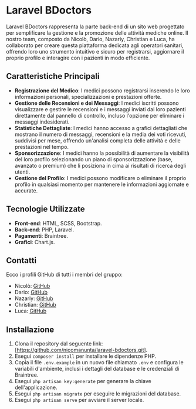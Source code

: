 # Laravel BDoctors

Laravel BDoctors rappresenta la parte back-end di un sito web progettato per semplificare la gestione e la promozione delle attività mediche online. Il nostro team, composto da Nicolò, Dario, Nazariy, Christian e Luca, ha collaborato per creare questa piattaforma dedicata agli operatori sanitari, offrendo loro uno strumento intuitivo e sicuro per registrarsi, aggiornare il proprio profilo e interagire con i pazienti in modo efficiente.

## Caratteristiche Principali

- **Registrazione del Medico**: I medici possono registrarsi inserendo le loro informazioni personali, specializzazioni e prestazioni offerte.
- **Gestione delle Recensioni e dei Messaggi**: I medici iscritti possono visualizzare e gestire le recensioni e i messaggi inviati dai loro pazienti direttamente dal pannello di controllo, incluso l'opzione per eliminare i messaggi indesiderati.
- **Statistiche Dettagliate**: I medici hanno accesso a grafici dettagliati che mostrano il numero di messaggi, recensioni e la media dei voti ricevuti, suddivisi per mese, offrendo un'analisi completa delle attività e delle prestazioni nel tempo.
- **Sponsorizzazione**: I medici hanno la possibilità di aumentare la visibilità del loro profilo selezionando un piano di sponsorizzazione (base, avanzato o premium) che li posiziona in cima ai risultati di ricerca degli utenti.
- **Gestione del Profilo**: I medici possono modificare o eliminare il proprio profilo in qualsiasi momento per mantenere le informazioni aggiornate e accurate.

## Tecnologie Utilizzate

- **Front-end**: HTML, SCSS, Bootstrap.
- **Back-end**: PHP, Laravel.
- **Pagamenti**: Braintree.
- **Grafici**: Chart.js.

## Contatti

Ecco i profili GitHub di tutti i membri del gruppo:

- Nicolò: [GitHub](https://github.com/nicomanunta)
- Dario: [GitHub](https://github.com/DarioLoForti)
- Nazariy: [GitHub](https://github.com/Zariy7)
- Christian: [GitHub](https://github.com/Gresdian)
- Luca: [GitHub](https://github.com/LucaFormica17)

## Installazione

1. Clona il repository dal seguente link: [https://github.com/nicomanunta/laravel-bdoctors.git].
2. Esegui `composer install` per installare le dipendenze PHP.
3. Copia il file `.env.example` in un nuovo file chiamato `.env` e configura le variabili d'ambiente, inclusi i dettagli del database e le credenziali di Braintree.
4. Esegui `php artisan key:generate` per generare la chiave dell'applicazione.
5. Esegui `php artisan migrate` per eseguire le migrazioni del database.
6. Esegui `php artisan serve` per avviare il server locale.

